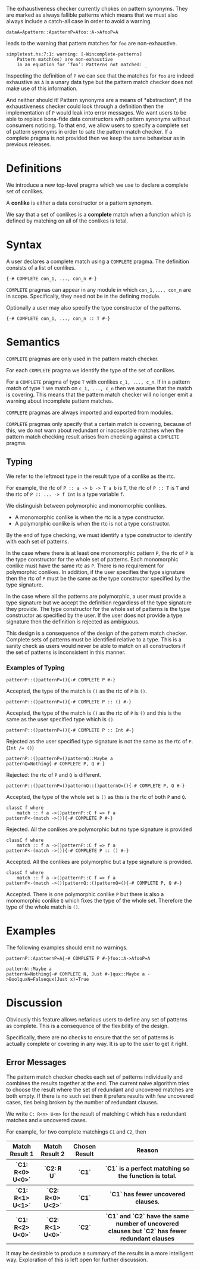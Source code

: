 
The exhaustiveness checker currently chokes on pattern synonyms. 
They are marked as always fallible patterns which means that we must also always include a catch-all case in order to avoid a warning.

```
dataA=Apattern::ApatternP=Afoo::A->AfooP=A
```


leads to the warning that pattern matches for `foo` are non-exhaustive.

```wiki
simpletest.hs:7:1: warning: [-Wincomplete-patterns]
    Pattern match(es) are non-exhaustive
    In an equation for ‘foo’: Patterns not matched: _
```


Inspecting the definition of `P` we can see that the matches for `foo` are indeed exhaustive as `A` is a unary data type but the pattern match checker does not make use of this information.


And neither should it! Pattern synonyms are a means of \*abstraction\*, if the exhaustiveness checker could look through a definition then the implementation of `P` would leak into error messages. 
We want users to be able to replace bona-fide data constructors with pattern synonyms without consumers noticing. 
To that end, we allow users to specify a complete set of pattern synonyms in order to sate the pattern match checker. If a complete pragma is not provided then we keep the same behaviour as in previous releases.

# Definitions


We introduce a new top-level pragma which we use to declare a complete set of conlikes.


A **conlike** is either a data constructor or a pattern synonym.


We say that a set of conlikes is a **complete** match when a function which is defined by matching on all of the conlikes is total.

# Syntax


A user declares a complete match using a `COMPLETE` pragma. The definition consists of a list of conlikes. 

```
{-# COMPLETE con_1, ..., con_n #-}
```

`COMPLETE` pragmas can appear in any module in which `con_1,..., con_n` are in scope. Specifically, they need not be in the defining module.


Optionally a user may also specify the type constructor of the patterns.

```
{-# COMPLETE con_1, ..., con_n :: T #-}
```

# Semantics

`COMPLETE` pragmas are only used in the pattern match checker. 


For each `COMPLETE` pragma we identify the type of the set of conlikes. 


For a `COMPLETE` pragma of type `T` with conlikes `c_1, ..., c_n`. If in a pattern match of type `T` we match on `c_1, ..., c_n` then
we assume that the match is covering. This means that the pattern match checker will no longer emit a warning about incomplete pattern matches. 

`COMPLETE` pragmas are always imported and exported from modules. 

`COMPLETE` pragmas only specify that a certain match is covering, because of this, we do not warn about redundant or inaccessible matches when the pattern match checking result arises
from checking against a `COMPLETE` pragma.

## Typing


We refer to the leftmost type in the result type of a conlike as the rtc.


For example, the rtc of `P :: a -> b -> T a b` is `T`, the rtc of `P :: T` is `T` and the rtc of `P :: ... -> f Int` is a type variable `f`. 


We distinguish between polymorphic and monomorphic conlikes. 

- A monomorphic conlike is when the rtc is a type constructor.
- A polymorphic conlike is when the rtc is not a type constructor.


By the end of type checking, we must identify a type constructor to identify with each set of patterns. 


In the case where there is at least one monomorphic pattern `P`,  the rtc of `P` is the type constructor for the whole set of patterns. 
Each monomorphic conlike must have the same rtc as `P`.
There is no requirement for polymorphic conlikes.
In addition, if the user specifies the type signature then the rtc of `P` must be the same as the type constructor specified by the type signature. 


In the case where all the patterns are polymorphic, a user must provide a type signature but we accept the definition regardless of the type signature they provide. 
The type constructor for the whole set of patterns is the type constructor as specified by the user. If the user does not provide a type signature then the definition is rejected as ambiguous. 


This design is a consequence of the design of the pattern match checker. Complete sets of patterns must be identified relative to a type. 
This is a sanity check as users would never be able to match on all constructors if the set of patterns is inconsistent in this manner.

### Examples of Typing

```
patternP::()patternP=(){-# COMPLETE P #-}
```


Accepted, the type of the match is `()` as the rtc of `P` is `()`.

```
patternP::()patternP=(){-# COMPLETE P :: () #-}
```


Accepted, the type of the match is `()` as the rtc of `P` is `()` and this is the same as the user specified type which is `()`.

```
patternP::()patternP=(){-# COMPLETE P :: Int #-}
```


Rejected as the user specified type signature is not the same as the rtc of `P`. (`Int /= ()`)

```
patternP::()patternP=()patternQ::Maybe a
patternQ=Nothing{-# COMPLETE P, Q #-}
```


Rejected: the rtc of `P` and `Q` is different.

```
patternP::()patternP=()patternQ::()patternQ=(){-# COMPLETE P, Q #-}
```


Accepted, the type of the whole set is `()` as this is the rtc of both `P` and `Q`.

```
classC f where
    match :: f a ->()patternP::C f => f a
patternP<-(match ->()){-# COMPLETE P #-}
```


Rejected. All the conlikes are polymorphic but no type signature is provided

```
classC f where
    match :: f a ->()patternP::C f => f a
patternP<-(match ->()){-# COMPLETE P :: () #-}
```


Accepted. All the conlikes are polymorphic but a type signature is provided.

```
classC f where
    match :: f a ->()patternP::C f => f a
patternP<-(match ->())patternQ::()patternQ=(){-# COMPLETE P, Q #-}
```


Accepted. There is one polymorphic conlike `P` but there is also a monomorphic conlike `Q` which fixes the type of the whole set. Therefore the type of the whole match is `()`. 

# Examples


The following examples should emit no warnings.

```
patternP::ApatternP=A{-# COMPLETE P #-}foo::A->AfooP=A
```

```
patternN::Maybe a
patternN=Nothing{-# COMPLETE N, Just #-}qux::Maybe a ->BoolquxN=Falsequx(Just x)=True
```

# Discussion


Obviously this feature allows nefarious users to define any set of patterns as complete. This is a consequence of the flexibility of the design.


Specifically, there are no checks to ensure that the set of patterns is actually complete or covering in any way. It is up to the user to get it right.

## Error Messages


The pattern match checker checks each set of patterns individually and combines the results together at the end. The current naive algorithm tries to choose the result where the set of redundant and uncovered matches are both empty. If there is no such set then it prefers results with few uncovered cases, ties being broken by the number of redundant clauses. 


We write `C: R<n> U<m>` for the result of matching `C` which has `n` redundant matches and `m` uncovered cases. 


For example, for two complete matchings `C1` and `C2`, then 

<table><tr><th> Match Result 1       </th>
<th> Match Result 2       </th>
<th> Chosen Result </th>
<th> Reason 
</th></tr>
<tr><th>`C1: R<0> U<0>`</th>
<th>`C2: R<n> U<m>`</th>
<th>`C1`</th>
<th>`C1` is a perfect matching so the function is total. 
</th></tr>
<tr><th>`C1: R<1> U<1>`</th>
<th>`C2: R<0> U<2>`</th>
<th>`C1`</th>
<th>`C1` has fewer uncovered clauses. 
</th></tr>
<tr><th>`C1: R<2> U<0>`</th>
<th>`C2: R<1> U<0>`</th>
<th>`C2`</th>
<th>`C1` and `C2` have the same number of uncovered clauses but `C2` has fewer redundant clauses 
</th></tr></table>


It may be desirable to produce a summary of the results in a more intelligent way. Exploration of this is left open for further discussion.
